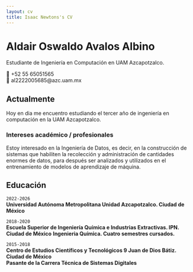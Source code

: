 ```yaml
---
layout: cv
title: Isaac Newtons's CV
---
```

# Aldair Oswaldo Avalos Albino
Estudiante de Ingeniería en Computación en UAM Azcapotzalco.

<div id="webaddress">
  <div>📲 +52 55 65051565</div>
  <div>📧 al2222005685@azc.uam.mx</div>
</div>


## Actualmente

Hoy en dia me encuentro estudiando el tercer año de ingeniería en computación en la UAM Azcapotzalco.

### Intereses académico / profesionales

Estoy interesado en la Ingeniería de Datos, es decir, en la construcción de sistemas que habiliten la recolección y administración de cantidades enormes de datos, para después ser analizados y utilizados en el entrenamiento de modelos de aprendizaje de máquina.

## Educación

`2022-2026`<br>
__Universidad Autónoma Metropolitana Unidad Azcapotzalco. Ciudad de México__

`2018-2020`<br>
__Escuela Superior de Ingeniería Química e Industrias Extractivas. IPN. Ciudad de México__
__Ingenieria Química. Cuatro semestres cursados.__

`2015-2018`<br>
__Centro de Estudios Científicos y Tecnológicos 9 Juan de Dios Bátiz. Ciudad de México__
<br>
__Pasante de la Carrera Técnica de Sistemas Digitales__
